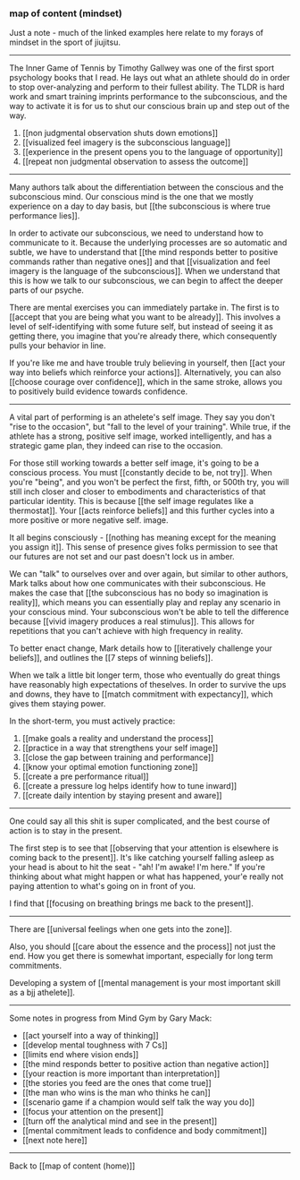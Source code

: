 ### map of content (mindset)

Just a note - much of the linked examples here relate to my forays of mindset in the sport of jiujitsu.

---

The Inner Game of Tennis by Timothy Gallwey was one of the first sport psychology books that I read. He lays out what an athlete should do in order to stop over-analyzing and perform to their fullest ability. The TLDR is hard work and smart training imprints performance to the subconscious, and the way to activate it is for us to shut our conscious brain up and step out of the way. 

1. [[non judgmental observation shuts down emotions]]
2. [[visualized feel imagery is the subconscious language]]
3. [[experience in the present opens you to the language of opportunity]]
4. [[repeat non judgmental observation to assess the outcome]]

---

Many authors talk about the differentiation between the conscious and the subconscious mind. Our conscious mind is the one that we mostly experience on a day to day basis, but [[the subconscious is where true performance lies]].

In order to activate our subconscious, we need to understand how to communicate to it. Because the underlying processes are so automatic and subtle, we have to understand that [[the mind responds better to positive commands rather than negative ones]] and that [[visualization and feel imagery is the language of the subconscious]]. When we understand that this is how we talk to our subconscious, we can begin to affect the deeper parts of our psyche. 

There are mental exercises you can immediately partake in. The first is to [[accept that you are being what you want to be already]]. This involves a level of self-identifying with some future self, but instead of seeing it as getting there, you imagine that you're already there, which consequently pulls your behavior in line.

If you're like me and have trouble truly believing in yourself, then [[act your way into beliefs which reinforce your actions]]. Alternatively, you can also [[choose courage over confidence]], which in the same stroke, allows you to positively build evidence towards confidence.

---

A vital part of performing is an athelete's self image. They say you don't "rise to the occasion", but "fall to the level of your training". While true, if the athlete has a strong, positive self image, worked intelligently, and has a strategic game plan, they indeed can rise to the occasion. 

For those still working towards a better self image, it's going to be a conscious process. You must [[constantly decide to be, not try]]. When you're "being", and you won't be perfect the first, fifth, or 500th try, you will still inch closer and closer to embodiments and characteristics of that particular identity. This is because [[the self image regulates like a thermostat]]. Your [[acts reinforce beliefs]] and this further cycles into a more positive or more negative self. image.

It all begins consciously - [[nothing has meaning except for the meaning you assign it]]. This sense of presence gives folks permission to see that our futures are not set and our past doesn't lock us in amber.

We can "talk" to ourselves over and over again, but similar to other authors, Mark talks about how one communicates with their subconscious. He makes the case that [[the subconscious has no body so imagination is reality]], which means you can essentially play and replay any scenario in your conscious mind. Your subconscious won't be able to tell the difference because [[vivid imagery produces a real stimulus]]. This allows for repetitions that you can't achieve with high frequency in reality.

To better enact change, Mark details how to [[iteratively challenge your beliefs]], and outlines the [[7 steps of winning beliefs]].

When we talk a little bit longer term, those who eventually do great things have reasonably high expectations of theselves. In order to survive the ups and downs, they have to [[match commitment with expectancy]], which gives them staying power.

In the short-term, you must actively practice:

1. [[make goals a reality and understand the process]]
2. [[practice in a way that strengthens your self image]]
3. [[close the gap between training and performance]]
4. [[know your optimal emotion functioning zone]]
5. [[create a pre performance ritual]]
6. [[create a pressure log helps identify how to tune inward]]
7. [[create daily intention by staying present and aware]]

---

One could say all this shit is super complicated, and the best course of action is to stay in the present. 

The first step is to see that [[observing that your attention is elsewhere is coming back to the present]]. It's like catching yourself falling asleep as your head is about to hit the seat - "ah! I'm awake! I'm here." If you're thinking about what might happen or what has happened, your'e really not paying attention to what's going on in front of you.

I find that [[focusing on breathing brings me back to the present]].

---

There are [[universal feelings when one gets into the zone]].

Also, you should [[care about the essence and the process]] not just the end. How you get there is somewhat important, especially for long term commitments.

Developing a system of [[mental management is your most important skill as a bjj athelete]].

---

Some notes in progress from Mind Gym by Gary Mack:

* [[act yourself into a way of thinking]]
* [[develop mental toughness with 7 Cs]]
* [[limits end where vision ends]]
* [[the mind responds better to positive action than negative action]]
* [[your reaction is more important than interpretation]]
* [[the stories you feed are the ones that come true]]
* [[the man who wins is the man who thinks he can]]
* [[scenario game if a champion would self talk the way you do]]
* [[focus your attention on the present]]
* [[turn off the analytical mind and see in the present]]
* [[mental commitment leads to confidence and body commitment]]
* [[next note here]]

---

Back to [[map of content (home)]]
